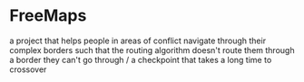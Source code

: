 # FreeMaps
a project that helps people in areas of conflict navigate through their complex borders such that the routing algorithm doesn't route them through a border they can't go through / a checkpoint that takes a long time to crossover
